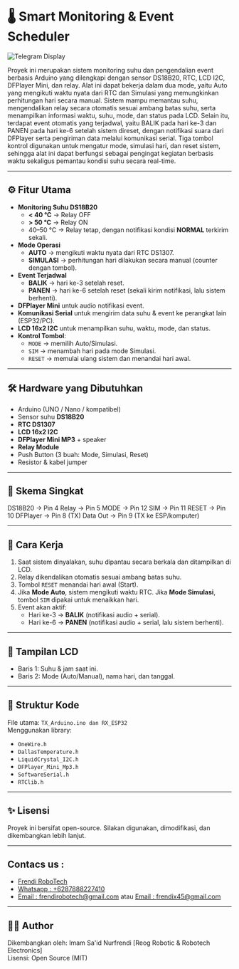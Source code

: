 # 🌡️ Smart Monitoring & Event Scheduler

![Telegram Display](https://github.com/Frendi-X/Smart-Monitoring-Suhu-Event-Scheduler/blob/main/picture/TELEGRAM%20Display.jpg)  

Proyek ini merupakan sistem monitoring suhu dan pengendalian event berbasis Arduino yang dilengkapi dengan sensor DS18B20, RTC, LCD I2C, DFPlayer Mini, dan relay. Alat ini dapat bekerja dalam dua mode, yaitu Auto yang mengikuti waktu nyata dari RTC dan Simulasi yang memungkinkan perhitungan hari secara manual. Sistem mampu memantau suhu, mengendalikan relay secara otomatis sesuai ambang batas suhu, serta menampilkan informasi waktu, suhu, mode, dan status pada LCD. Selain itu, terdapat event otomatis yang terjadwal, yaitu BALIK pada hari ke-3 dan PANEN pada hari ke-6 setelah sistem direset, dengan notifikasi suara dari DFPlayer serta pengiriman data melalui komunikasi serial. Tiga tombol kontrol digunakan untuk mengatur mode, simulasi hari, dan reset sistem, sehingga alat ini dapat berfungsi sebagai pengingat kegiatan berbasis waktu sekaligus pemantau kondisi suhu secara real-time.

---

## ⚙️ Fitur Utama
- **Monitoring Suhu DS18B20**
  - **< 40 °C** → Relay OFF  
  - **> 50 °C** → Relay ON  
  - 40–50 °C → Relay tetap, dengan notifikasi kondisi **NORMAL** terkirim sekali.
- **Mode Operasi**
  - **AUTO** → mengikuti waktu nyata dari RTC DS1307.  
  - **SIMULASI** → perhitungan hari dilakukan secara manual (counter dengan tombol).  
- **Event Terjadwal**
  - **BALIK** → hari ke-3 setelah reset.  
  - **PANEN** → hari ke-6 setelah reset (sekali kirim notifikasi, lalu sistem berhenti).  
- **DFPlayer Mini** untuk audio notifikasi event.  
- **Komunikasi Serial** untuk mengirim data suhu & event ke perangkat lain (ESP32/PC).  
- **LCD 16x2 I2C** untuk menampilkan suhu, waktu, mode, dan status.  
- **Kontrol Tombol**:  
  - `MODE` → memilih Auto/Simulasi.  
  - `SIM` → menambah hari pada mode Simulasi.  
  - `RESET` → memulai ulang sistem dan menandai hari awal.  

---

## 🛠️ Hardware yang Dibutuhkan
- Arduino (UNO / Nano / kompatibel)  
- Sensor suhu **DS18B20**  
- **RTC DS1307**  
- **LCD 16x2 I2C**  
- **DFPlayer Mini MP3** + speaker  
- **Relay Module**  
- Push Button (3 buah: Mode, Simulasi, Reset)  
- Resistor & kabel jumper  

---

## 📐 Skema Singkat
DS18B20 -> Pin 4
Relay -> Pin 5
MODE -> Pin 12
SIM -> Pin 11
RESET -> Pin 10
DFPlayer -> Pin 8 (TX)
Data Out -> Pin 9 (TX ke ESP/komputer)

---

## 🚀 Cara Kerja
1. Saat sistem dinyalakan, suhu dipantau secara berkala dan ditampilkan di LCD.  
2. Relay dikendalikan otomatis sesuai ambang batas suhu.  
3. Tombol `RESET` menandai hari awal (Start).  
4. Jika **Mode Auto**, sistem mengikuti waktu RTC. Jika **Mode Simulasi**, tombol `SIM` dipakai untuk menaikkan hari.  
5. Event akan aktif:
   - Hari ke-3 → **BALIK** (notifikasi audio + serial).  
   - Hari ke-6 → **PANEN** (notifikasi audio + serial, lalu sistem berhenti).  

---

## 📸 Tampilan LCD
- Baris 1: Suhu & jam saat ini.  
- Baris 2: Mode (Auto/Manual), nama hari, dan tanggal.  

---

## 📂 Struktur Kode
File utama: `TX_Arduino.ino dan RX_ESP32`  
Menggunakan library:
- `OneWire.h`  
- `DallasTemperature.h`  
- `LiquidCrystal_I2C.h`  
- `DFPlayer_Mini_Mp3.h`  
- `SoftwareSerial.h`  
- `RTClib.h`  

---

## ✨ Lisensi
Proyek ini bersifat open-source. Silakan digunakan, dimodifikasi, dan dikembangkan lebih lanjut.  

---

## Contacs us : 
* [Frendi RoboTech](https://www.instagram.com/frendi.co/)
* [Whatsapp : +6287888227410](https://wa.me/+6287888227410)
* [Email    : frendirobotech@gmail.com](https://mail.google.com/mail/u/0/?view=cm&tf=1&fs=1&to=frendirobotech@gmail.com) atau [Email    : frendix45@gmail.com](https://mail.google.com/mail/u/0/?view=cm&tf=1&fs=1&to=frendix45@gmail.com)

---

## 👨‍💻 Author
Dikembangkan oleh: Imam Sa'id Nurfrendi [Reog Robotic & Robotech Electronics]  
Lisensi: Open Source (MIT)
